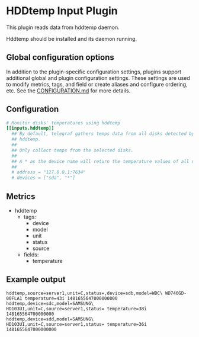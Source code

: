 # HDDtemp Input Plugin

This plugin reads data from hddtemp daemon.

Hddtemp should be installed and its daemon running.

## Global configuration options <!-- @/docs/includes/plugin_config.md -->

In addition to the plugin-specific configuration settings, plugins support
additional global and plugin configuration settings. These settings are used to
modify metrics, tags, and field or create aliases and configure ordering, etc.
See the [CONFIGURATION.md][CONFIGURATION.md] for more details.

[CONFIGURATION.md]: ../../../docs/CONFIGURATION.md#plugins

## Configuration

```toml @sample.conf
# Monitor disks' temperatures using hddtemp
[[inputs.hddtemp]]
  ## By default, telegraf gathers temps data from all disks detected by the
  ## hddtemp.
  ##
  ## Only collect temps from the selected disks.
  ##
  ## A * as the device name will return the temperature values of all disks.
  ##
  # address = "127.0.0.1:7634"
  # devices = ["sda", "*"]
```

## Metrics

- hddtemp
  - tags:
    - device
    - model
    - unit
    - status
    - source
  - fields:
    - temperature

## Example output

```shell
hddtemp,source=server1,unit=C,status=,device=sdb,model=WDC\ WD740GD-00FLA1 temperature=43i 1481655647000000000
hddtemp,device=sdc,model=SAMSUNG\ HD103UI,unit=C,source=server1,status= temperature=38i 148165564700000000
hddtemp,device=sdd,model=SAMSUNG\ HD103UI,unit=C,source=server1,status= temperature=36i 1481655647000000000
```
